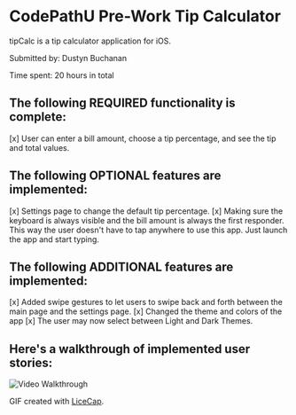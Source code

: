 # **CodePathU Pre-Work Tip Calculator**

tipCalc is a tip calculator application for iOS.

Submitted by: Dustyn Buchanan

Time spent: 20 hours in total

## The following REQUIRED  functionality is complete:
[x] User can enter a bill amount, choose a tip percentage, and see the tip and total values.

## The following OPTIONAL features are implemented:
[x] Settings page to change the default tip percentage.
[x] Making sure the keyboard is always visible and the bill amount is always the first responder. This way the user doesn't have to tap anywhere to use this app. Just launch the app and start typing.

## The following ADDITIONAL features are implemented:
[x] Added swipe gestures to let users to swipe back and forth between the main page and the settings page.
[x] Changed the theme and colors of the app 
[x] The user may now select between Light and Dark Themes.



## Here's a walkthrough of implemented user stories:

<img src='http://i.imgur.com/qNs6BSz.gif' title='Video Walkthrough' width='' alt='Video Walkthrough' />

GIF created with [LiceCap](http://www.cockos.com/licecap/).


